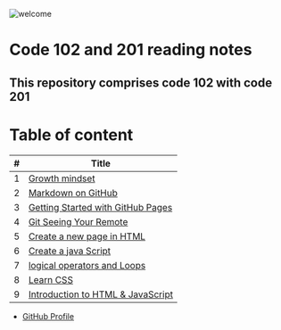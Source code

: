 ![welcome](https://media.nature.com/lw800/magazine-assets/d41586-019-00653-5/d41586-019-00653-5_16459152.jpg)

# Code 102 and 201 reading notes
## This repository comprises code 102 with code 201
# Table of content

#|Title
---|-----
1|[Growth mindset](102/Growth-mindset)
2|[Markdown on GitHub](102/Markdown-on-GitHub)
3|[Getting Started with GitHub Pages](102/Getting-Started-with-GitHub-Pages)
4|[Git Seeing Your Remote](102/Git-Seeing-Your-Remote)
5|[Create a new page in HTML](102/how-to-create-website)
6|[Create a java Script](102/Read04)
7|[logical operators and Loops](102/Read05)
8|[Learn CSS](102/Read06)
9|[Introduction to HTML & JavaScript](201/class-01)



 * [GitHub Profile](https://github.com/salehradwan/) 

 

